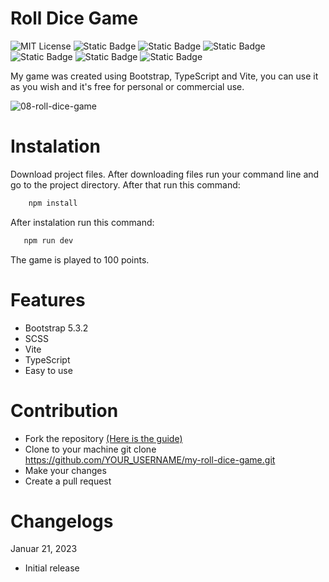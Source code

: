 # Roll Dice Game

![MIT License](https://img.shields.io/badge/Author-S1mon009-blue.svg) ![Static Badge](https://img.shields.io/badge/HTML-html?logo=html5&labelColor=%23595959&color=%23E34F26) ![Static Badge](https://img.shields.io/badge/Sass-Sass?logo=sass&logoColor=%23CC6699&labelColor=%23555&color=%23CC6699) ![Static Badge](https://img.shields.io/badge/Bootstrap-bootstrap?logo=bootstrap&labelColor=%23595959&color=%237952B3) ![Static Badge](https://img.shields.io/badge/TypeScript-TypeScript?logo=typescript&logoColor=%233178C6&labelColor=%23555&color=%233178C6) ![Static Badge](https://img.shields.io/badge/Vite-Vite?logo=vite&logoColor=%23646CFF&labelColor=%23555&color=%23646CFF) ![Static Badge](https://img.shields.io/badge/npm-npm?logo=npm&logoColor=%23CB3837&labelColor=%23555&color=%23CB3837)

My game was created using Bootstrap, TypeScript and Vite, you can use it as you wish and it's free for personal or commercial use.

![08-roll-dice-game](https://github.com/S1mon009/TypeScript/assets/105738321/985a11b2-1ce8-47e9-ac6d-7cfbc21c520e)

# Instalation

Download project files. After downloading files run your command line and go to the project directory. After that run this command:

```bash
    npm install
```

After instalation run this command:

```bash
   npm run dev
```

The game is played to 100 points.

# Features

- Bootstrap 5.3.2
- SCSS
- Vite
- TypeScript
- Easy to use

# Contribution

- Fork the repository [(Here is the guide)](https://docs.github.com/en/get-started/quickstart/fork-a-repo)
- Clone to your machine git clone https://github.com/YOUR_USERNAME/my-roll-dice-game.git
- Make your changes
- Create a pull request

# Changelogs

Januar 21, 2023

- Initial release
